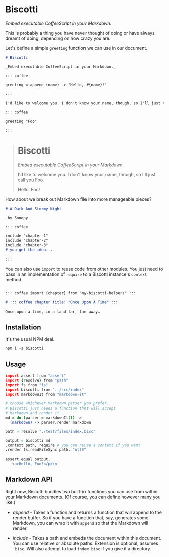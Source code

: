 # Biscotti

_Embed executable CoffeeScript in your Markdown._

This is probably a thing you have never thought of doing or have always dreamt of doing, depending on how crazy you are.

Let's define a simple `greeting` function we can use in our document.

```markdown
# Biscotti

_Embed executable CoffeeScript in your Markdown._

::: coffee

greeting = append (name) -> "Hello, #{name}!"

:::

I'd like to welcome you. I don't know your name, though, so I'll just call you Foo.

::: coffee

greeting "Foo"

:::
```

> # Biscotti
>
> _Embed executable CoffeeScript in your Markdown._
>
> I'd like to welcome you. I don't know your name, though, so I'll just call you Foo.
>
> Hello, Foo!

How about we break out Markdown file into more manageable pieces?

```markdown
# A Dark And Stormy Night

_by Snoopy_

::: coffee

include "chapter-1"
include "chapter-2"
include "chapter-3"
# you get the idea...

:::

```

You can also use `import` to reuse code from other modules. You just need to pass in an implementation of `require` to a Biscotti instance's `context` method.

```markdown

::: coffee import {chapter} from "my-biscotti-helpers" :::

# ::: coffee chapter title: "Once Upon A Time" :::

Once upon a time, in a land far, far away…
```

## Installation

It's the usual NPM deal.

`npm i -s biscotti`

## Usage

```coffee
import assert from "assert"
import {resolve} from "path"
import fs from "fs"
import biscotti from "../src/index"
import markdownIt from "markdown-it"

# choose whichever Markdown parser you prefer...
# Biscotti just needs a function that will accept
# Markdown and render it...
md = do (parser = markdownIt()) ->
  (markdown) -> parser.render markdown

path = resolve "./test/files/index.bisc"

output = biscotti md
.context path, require # you can reuse a context if you want
.render fs.readFileSync path, "utf8"

assert.equal output,
  '<p>Hello, Foo!</p>\n'
```

## Markdown API

Right now, Biscotti bundles two built-in functions you can use from within your Markdown documents. (Of course, you can define however many you like.)

- _append_ - Takes a function and returns a function that will append to the render buffer. So if you have a function that, say, generates some Markdown, you can wrap it with `append` so that the Markdown will render.

- _include_ - Takes a path and embeds the document within this document. You can use relative or absolute paths. Extension is optional, assumes `.bisc`. Will also attempt to load `index.bisc` if you give it a directory.
